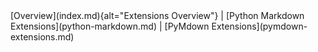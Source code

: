 <div class="terminal-mkdocs-pad-to-match-side-nav btn-group" markdown>
[Overview](index.md){alt="Extensions Overview"} |
[Python Markdown Extensions](python-markdown.md) |
[PyMdown Extensions](pymdown-extensions.md) 
</div>

